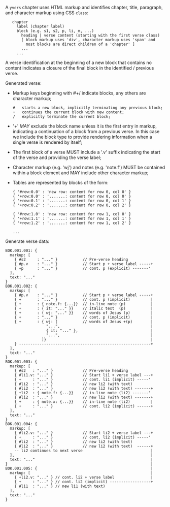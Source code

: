 A `yvers` chapter uses HTML markup and identifies chapter, title, paragraph,
and character markup using CSS `class`:
```
   chapter
     label (chapter label)
     block (e.g. s1, s2, p, li, m, ...)
       heading | verse content (starting with the first verse class)
       [ block markup uses 'div', character markup uses 'span' and
         most blocks are direct children of a 'chapter' ]
       ...
     ...
```

A verse identification at the beginning of a new block that contains no content
indicates a closure of the final block in the identified / previous verse.

Generated verse:
- Markup keys beginning with #+/ indicate blocks, any others are character
  markup;
  ```
  #   starts a new block, implicitly terminating any previous block;
  +   continues the current block with new content;
  /   explicitly terminate the current block;
  ```
- '+' *MAY* exclude the block name unless it is the first entry in markup,
  indicating a continuation of a block from a previous verse.  In this case we
  include the block type to provide rendering information when a single verse
  is rendered by itself;

- The first block of a verse MUST include a '.v' suffix indicating the start of
  the verse and providing the verse label;

- Character markup (e.g. 'wj') and notes (e.g. 'note.f') MUST be contained
  within a block element and MAY include other character markup;

- Tables are represented by blocks of the form:
  ```
  { '#row:0.0' : 'new row: content for row 0, col 0' }
  { '+row:0.0' : '.......: content for row 0, col 0' }
  { '+row:0.1' : '.......: content for row 0, col 1' }
  { '+row:0.2' : '.......: content for row 0, col 2' }

  { '#row:1.0' : 'new row: content for row 1, col 0' }
  { '+row:1.1' : '.......: content for row 1, col 1' }
  { '+row:1.2' : '.......: content for row 1, col 2' }

  ...
  ```

Generate verse data:
```
BOK.001.001: {
  markup: [
    { #s2     : "..." }           // Pre-verse heading
    { #p.v    : "..." }           // Start p + verse label -----+
    { +p      : "..." }           // cont. p (explicit) -------'
  ],
  text: "..."
}
BOK.001.002: {
  markup: [
    { #p.v    : "..." }           // Start p + verse label -----+
    { +       : "..." }           // cont. p (implicit)         |
    { +       : { note.f: {...}}  // in-line note (p)           |
    { +       : { it: "..." }}    // italic text  (p)           |
    { +       : ( wj: "..." }}    // words of Jesus (p)         |
    { +       : "..." }           // cont. p (implicit)         |
    { +       : { wj: [           // words of Jesus +(p)        |
                  "...",                                        |
                  { it: "..." },                                |
                  "...",                                        |
                ]}                                              |
    } ----------------------------------------------------------+
  ],
  text: "..."
}
BOK.001.003: {
  markup: [
    { #s2   : "..." }             // Pre-verse heading
    { #li1.v: "..." }             // Start li1 + verse label ---+
    { +     : "..." }             // cont. li1 (implicit) -----'
    { #li2  : "..." }             // new li2 (with text)
    { #li2  : "..." }             // new li2 (with text) -------+
    { +li2  : { note.f: {...}}    // in-line note (li2) -------'
    { #li2  : "..." }             // new li2 (with text) -------+
    { +     : { note.x: {...}}    // in-line note (li2)         |
    { +     : "..." }             // cont. li2 (implicit) ------+
  ],
  text: "..."
}
BOK.001.004: {
  markup: [
    { #li2.v: "..." }             // Start li2 + verse label ---+
    { +     : "..." }             // cont. li2 (implicit) -----'
    { #li2  : "..." }             // new li2 (with text)
    { #li2  : "..." }             // new li2 (with text)  ------+
    -- li2 continues to next verse                              |
  ],                                                            |
  text: "..."                                                   |
}                                                               |
BOK.001.005: {                                                  |
  markup: [                                                     |
    { +li2.v: "..." } // cont. li2 + verse label                |
    { +     : "..." } // cont. li2 (implicit) ------------------+
    { #li1  : "..." } // new li1 (with text)
  ],
  text: "..."
}
```
